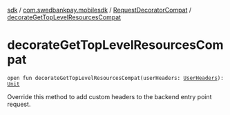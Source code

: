 [sdk](../../index.md) / [com.swedbankpay.mobilesdk](../index.md) / [RequestDecoratorCompat](index.md) / [decorateGetTopLevelResourcesCompat](./decorate-get-top-level-resources-compat.md)

# decorateGetTopLevelResourcesCompat

`open fun decorateGetTopLevelResourcesCompat(userHeaders: `[`UserHeaders`](../-user-headers/index.md)`): `[`Unit`](https://kotlinlang.org/api/latest/jvm/stdlib/kotlin/-unit/index.html)

Override this method to add custom headers to the backend entry point request.


